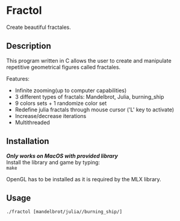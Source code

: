# Fractol
Create beautiful fractales. 

## Description
This program written in C allows the user to create and manipulate repetitive geometrical figures called fractales. 

Features:
* Infinite zooming(up to computer capabilities) 
* 3 different types of fractals: Mandelbrot, Julia, burning_ship
* 9 colors sets + 1 randomize color set
* Redefine julia fractals through mouse cursor ('L' key to activate)
* Increase/decrease iterations
* Multithreaded

## Installation
***Only works on MacOS with provided library***<br/>
Install the library and game by typing: <br/>
`make`

OpenGL has to be installed as it is required by the MLX library.

## Usage
`./fractol [mandelbrot/julia//burning_ship/]`
